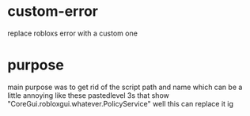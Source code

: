 # custom-error

replace robloxs error with a custom one 

# purpose

main purpose was to get rid of the script path and name which can be a little annoying like these pastedlevel 3s that show "CoreGui.robloxgui.whatever.PolicyService" well this can replace it ig
